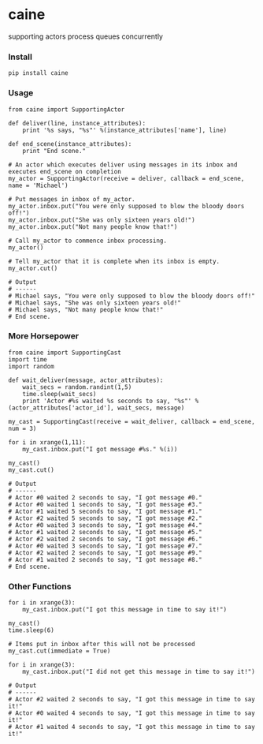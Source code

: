 caine
=====

supporting actors process queues concurrently

### Install

<pre><code>pip install caine</code></pre>

### Usage

<pre><code>from caine import SupportingActor

def deliver(line, instance_attributes):
    print '%s says, "%s"' %(instance_attributes['name'], line)

def end_scene(instance_attributes):
    print "End scene."

# An actor which executes deliver using messages in its inbox and executes end_scene on completion
my_actor = SupportingActor(receive = deliver, callback = end_scene, name = 'Michael')

# Put messages in inbox of my_actor.
my_actor.inbox.put("You were only supposed to blow the bloody doors off!")
my_actor.inbox.put("She was only sixteen years old!")
my_actor.inbox.put("Not many people know that!")

# Call my_actor to commence inbox processing.
my_actor()

# Tell my_actor that it is complete when its inbox is empty.
my_actor.cut()

# Output
# ------
# Michael says, "You were only supposed to blow the bloody doors off!"
# Michael says, "She was only sixteen years old!"
# Michael says, "Not many people know that!"
# End scene.</code></pre>

### More Horsepower

<pre><code>from caine import SupportingCast
import time
import random

def wait_deliver(message, actor_attributes):
    wait_secs = random.randint(1,5)
    time.sleep(wait_secs)
    print 'Actor #%s waited %s seconds to say, "%s"' %(actor_attributes['actor_id'], wait_secs, message)

my_cast = SupportingCast(receive = wait_deliver, callback = end_scene, num = 3)

for i in xrange(1,11):
    my_cast.inbox.put("I got message #%s." %(i))

my_cast()
my_cast.cut()

# Output
# ------
# Actor #0 waited 2 seconds to say, "I got message #0."
# Actor #0 waited 1 seconds to say, "I got message #3."
# Actor #1 waited 5 seconds to say, "I got message #1."
# Actor #2 waited 5 seconds to say, "I got message #2."
# Actor #0 waited 3 seconds to say, "I got message #4."
# Actor #1 waited 2 seconds to say, "I got message #5."
# Actor #2 waited 2 seconds to say, "I got message #6."
# Actor #0 waited 3 seconds to say, "I got message #7."
# Actor #2 waited 2 seconds to say, "I got message #9."
# Actor #1 waited 2 seconds to say, "I got message #8."
# End scene.</code></pre>

### Other Functions

<pre><code>for i in xrange(3):
    my_cast.inbox.put("I got this message in time to say it!")

my_cast()
time.sleep(6)

# Items put in inbox after this will not be processed
my_cast.cut(immediate = True) 

for i in xrange(3):
    my_cast.inbox.put("I did not get this message in time to say it!")

# Output
# ------
# Actor #2 waited 2 seconds to say, "I got this message in time to say it!"
# Actor #0 waited 4 seconds to say, "I got this message in time to say it!"
# Actor #1 waited 4 seconds to say, "I got this message in time to say it!"</code></pre>
